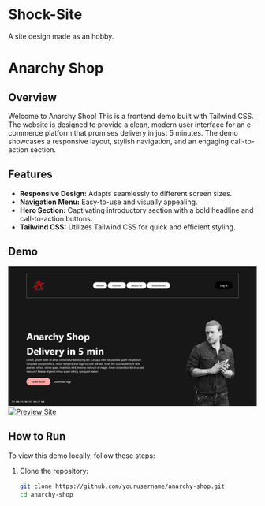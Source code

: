 # Shock-Site
A site design made as an hobby.
# Anarchy Shop

## Overview

Welcome to Anarchy Shop! This is a frontend demo built with Tailwind CSS. The website is designed to provide a clean, modern user interface for an e-commerce platform that promises delivery in just 5 minutes. The demo showcases a responsive layout, stylish navigation, and an engaging call-to-action section.

## Features

- **Responsive Design:** Adapts seamlessly to different screen sizes.
- **Navigation Menu:** Easy-to-use and visually appealing.
- **Hero Section:** Captivating introductory section with a bold headline and call-to-action buttons.
- **Tailwind CSS:** Utilizes Tailwind CSS for quick and efficient styling.

## Demo

![Anarchy Shop Screenshot](images/ss.png)
[![Preview Site](https://img.shields.io/badge/Preview-Site-blue)](https://demo-2003.netlify.app/)
## How to Run

To view this demo locally, follow these steps:

1. Clone the repository:
   ```bash
   git clone https://github.com/yourusername/anarchy-shop.git
   cd anarchy-shop
